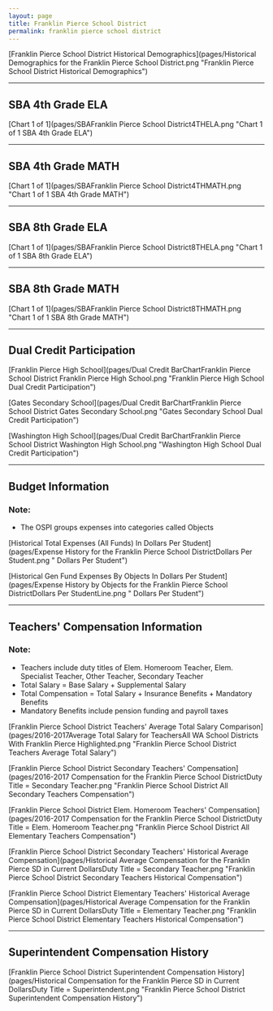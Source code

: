 ```yaml
---
layout: page
title: Franklin Pierce School District
permalink: franklin pierce school district
---
```



[Franklin Pierce School District Historical Demographics](pages/Historical Demographics for the Franklin Pierce School District.png "Franklin Pierce School District Historical Demographics")

___

## SBA 4th Grade ELA

[Chart 1 of 1](pages/SBAFranklin Pierce School District4THELA.png "Chart 1 of 1 SBA 4th Grade ELA")


___

## SBA 4th Grade MATH

[Chart 1 of 1](pages/SBAFranklin Pierce School District4THMATH.png "Chart 1 of 1 SBA 4th Grade MATH")


___

## SBA 8th Grade ELA

[Chart 1 of 1](pages/SBAFranklin Pierce School District8THELA.png "Chart 1 of 1 SBA 8th Grade ELA")


___

## SBA 8th Grade MATH

[Chart 1 of 1](pages/SBAFranklin Pierce School District8THMATH.png "Chart 1 of 1 SBA 8th Grade MATH")


___

## Dual Credit Participation

[Franklin Pierce High School](pages/Dual Credit BarChartFranklin Pierce School District Franklin Pierce High School.png "Franklin Pierce High School Dual Credit Participation")

[Gates Secondary School](pages/Dual Credit BarChartFranklin Pierce School District Gates Secondary School.png "Gates Secondary School Dual Credit Participation")

[Washington High School](pages/Dual Credit BarChartFranklin Pierce School District Washington High School.png "Washington High School Dual Credit Participation")


___

## Budget Information
### Note:
- The OSPI groups expenses into categories called Objects

[Historical Total Expenses (All Funds) In Dollars Per Student](pages/Expense History for the Franklin Pierce School DistrictDollars Per Student.png " Dollars Per Student")

[Historical Gen Fund Expenses By Objects In Dollars Per Student](pages/Expense History by Objects for the Franklin Pierce School DistrictDollars Per StudentLine.png " Dollars Per Student")


___

## Teachers' Compensation Information
### Note:
- Teachers include duty titles of Elem. Homeroom Teacher, Elem. Specialist Teacher, Other Teacher, Secondary Teacher
- Total Salary = Base Salary + Supplemental Salary
- Total Compensation = Total Salary + Insurance Benefits + Mandatory Benefits
- Mandatory Benefits include pension funding and payroll taxes

[Franklin Pierce School District Teachers' Average Total Salary Comparison](pages/2016-2017Average Total Salary for TeachersAll WA School Districts With Franklin Pierce Highlighted.png "Franklin Pierce School District Teachers Average Total Salary")

[Franklin Pierce School District Secondary Teachers' Compensation](pages/2016-2017 Compensation for the Franklin Pierce School DistrictDuty Title = Secondary Teacher.png "Franklin Pierce School District All Secondary Teachers Compensation")

[Franklin Pierce School District Elem. Homeroom Teachers' Compensation](pages/2016-2017 Compensation for the Franklin Pierce School DistrictDuty Title = Elem. Homeroom Teacher.png "Franklin Pierce School District All Elementary Teachers Compensation")

[Franklin Pierce School District Secondary Teachers' Historical Average Compensation](pages/Historical Average Compensation for the Franklin Pierce SD in Current DollarsDuty Title = Secondary Teacher.png "Franklin Pierce School District Secondary Teachers Historical Compensation")

[Franklin Pierce School District Elementary Teachers' Historical Average Compensation](pages/Historical Average Compensation for the Franklin Pierce SD in Current DollarsDuty Title = Elementary Teacher.png "Franklin Pierce School District Elementary Teachers Historical Compensation")


___

## Superintendent Compensation History

[Franklin Pierce School District Superintendent Compensation History](pages/Historical Compensation for the Franklin Pierce SD in Current DollarsDuty Title = Superintendent.png "Franklin Pierce School District Superintendent Compensation History")

